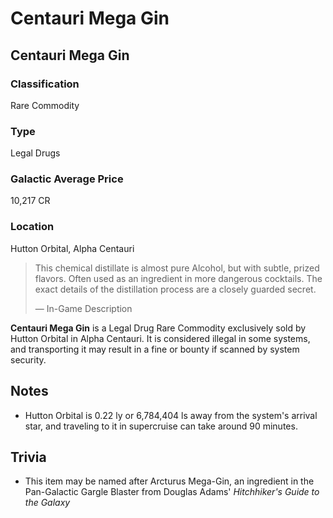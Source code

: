 # Centauri Mega Gin
## Centauri Mega Gin

### Classification

Rare Commodity

### Type

Legal Drugs

### Galactic Average Price

10,217 CR

### Location

Hutton Orbital, Alpha Centauri

> 
> 
> This chemical distillate is almost pure Alcohol, but with subtle, prized flavors. Often used as an ingredient in more dangerous cocktails. The exact details of the distillation process are a closely guarded secret.
> 
> 
> — In-Game Description
> 

**Centauri Mega Gin** is a Legal Drug Rare Commodity exclusively sold by Hutton Orbital in Alpha Centauri. It is considered illegal in some systems, and transporting it may result in a fine or bounty if scanned by system security.

## Notes

- Hutton Orbital is 0.22 ly or 6,784,404 ls away from the system's arrival star, and traveling to it in supercruise can take around 90 minutes.

## Trivia

- This item may be named after Arcturus Mega-Gin, an ingredient in the Pan-Galactic Gargle Blaster from Douglas Adams' *Hitchhiker's Guide to the Galaxy*